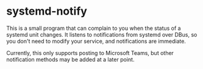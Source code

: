 # systemd-notify
This is a small program that can complain to you when the status of a systemd unit changes. It listens to notifications from systemd over DBus, so you don't need to modify your service, and notifications are immediate.

Currently, this only supports posting to Microsoft Teams, but other notification methods may be added at a later point.